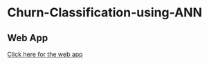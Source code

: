 # Churn-Classification-using-ANN

## Web App
[Click here for the web app](https://churn-classification-using-ann-dgdljaj6uqgwpbnb2pbcnj.streamlit.app/)
